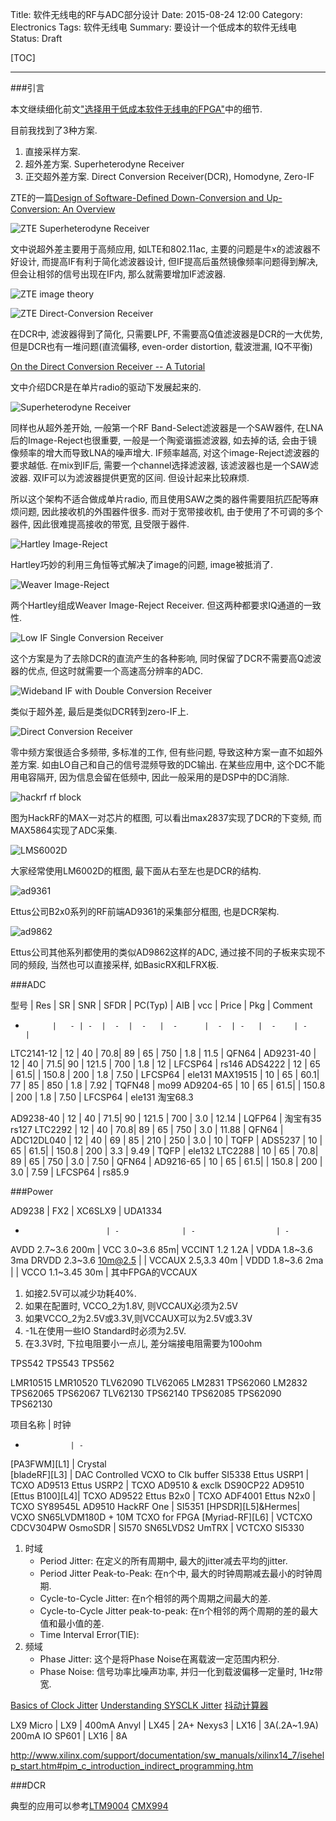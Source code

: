 Title: 软件无线电的RF与ADC部分设计
Date: 2015-08-24 12:00
Category: Electronics
Tags: 软件无线电
Summary: 要设计一个低成本的软件无线电
Status: Draft

[TOC]

---

###引言

本文继续细化前文["选择用于低成本软件无线电的FPGA"]({filename}选择用于低成本软件无线电的FPGA.md)中的细节.

目前我找到了3种方案.

1. 直接采样方案.
2. 超外差方案. Superheterodyne Receiver
3. 正交超外差方案. Direct Conversion Receiver(DCR), Homodyne, Zero-IF

ZTE的一篇[Design of Software-Defined Down-Conversion and Up-Conversion: An Overview](http://wwwen.zte.com.cn/endata/magazine/ztecommunications/2011Year/no4/articles/201202/t20120202_283025.html)

![ZTE Superheterodyne Receiver][2]

文中说超外差主要用于高频应用, 如LTE和802.11ac, 主要的问题是牛x的滤波器不好设计, 而提高IF有利于简化滤波器设计, 但IF提高后虽然镜像频率问题得到解决, 但会让相邻的信号出现在IF内, 那么就需要增加IF滤波器.

![ZTE image theory][4]

![ZTE Direct-Conversion Receiver][3]

在DCR中, 滤波器得到了简化, 只需要LPF, 不需要高Q值滤波器是DCR的一大优势, 但是DCR也有一堆问题(直流偏移, even-order distortion, 载波泄漏, IQ不平衡)

[On the Direct Conversion Receiver -- A Tutorial](http://www.microwavejournal.com/articles/3226-on-the-direct-conversion-receiver-a-tutorial)

文中介绍DCR是在单片radio的驱动下发展起来的.

![Superheterodyne Receiver][5]

同样也从超外差开始, 一般第一个RF Band-Select滤波器是一个SAW器件, 在LNA后的Image-Reject也很重要, 一般是一个陶瓷谐振滤波器, 如去掉的话, 会由于镜像频率的增大而导致LNA的噪声增大. IF频率越高, 对这个image-Reject滤波器的要求越低. 在mix到IF后, 需要一个channel选择滤波器, 该滤波器也是一个SAW滤波器. 双IF可以为滤波器提供更宽的区间. 但设计起来比较麻烦.

所以这个架构不适合做成单片radio, 而且使用SAW之类的器件需要阻抗匹配等麻烦问题, 因此接收机的外围器件很多. 而对于宽带接收机, 由于使用了不可调的多个器件, 因此很难提高接收的带宽, 且受限于器件.

![Hartley Image-Reject][6]

Hartley巧妙的利用三角恒等式解决了image的问题, image被抵消了.

![Weaver Image-Reject][7]

两个Hartley组成Weaver Image-Reject Receiver. 但这两种都要求IQ通道的一致性.

![Low IF Single Conversion Receiver][8]

这个方案是为了去除DCR的直流产生的各种影响, 同时保留了DCR不需要高Q滤波器的优点, 但这时就需要一个高速高分辨率的ADC.

![Wideband IF with Double Conversion Receiver][9]

类似于超外差, 最后是类似DCR转到zero-IF上.

![Direct Conversion Receiver][10]

零中频方案很适合多频带, 多标准的工作, 但有些问题, 导致这种方案一直不如超外差方案. 如由LO自己和自己的信号混频导致的DC输出. 在某些应用中, 这个DC不能用电容隔开, 因为信息会留在低频中, 因此一般采用的是DSP中的DC消除.


![hackrf rf block][11]

图为HackRF的MAX一对芯片的框图, 可以看出max2837实现了DCR的下变频, 而MAX5864实现了ADC采集.

![LMS6002D][12]

大家经常使用LM6002D的框图, 最下面从右至左也是DCR的结构.

![ad9361][13]

Ettus公司B2x0系列的RF前端AD9361的采集部分框图, 也是DCR架构.

![ad9862][14]

Ettus公司其他系列都使用的类似AD9862这样的ADC, 通过接不同的子板来实现不同的频段, 当然也可以直接采样, 如BasicRX和LFRX板.

###ADC

型号        | Res | SR | SNR | SFDR | PC(Typ) | AIB | vcc | Price | Pkg     | Comment 
-           |   - | -  |  -  |  -   |  -      |  -  | -   |  -    | -       |
LTC2141-12  | 12  | 40 | 70.8| 89   | 65      | 750 | 1.8 | 11.5  | QFN64   |
AD9231-40   | 12  | 40 | 71.5| 90   | 121.5   | 700 | 1.8 | 12    | LFCSP64 | rs146
ADS4222     | 12  | 65 | 61.5|      | 150.8   | 200 | 1.8 | 7.50  | LFCSP64 | ele131
MAX19515    | 10  | 65 | 60.1| 77   | 85      | 850 | 1.8 | 7.92  | TQFN48  | mo99
AD9204-65   | 10  | 65 | 61.5|      | 150.8   | 200 | 1.8 | 7.50  | LFCSP64 | ele131 淘宝68.3

AD9238-40   | 12  | 40 | 71.5| 90   | 121.5   | 700 | 3.0 | 12.14 | LQFP64  | 淘宝有35 rs127
LTC2292     | 12  | 40 | 70.8| 89   | 65      | 750 | 3.0 | 11.88 | QFN64   |
ADC12DL040  | 12  | 40 | 69  | 85   | 210     | 250 | 3.0 | 10    | TQFP    |
ADS5237     | 10  | 65 | 61.5|      | 150.8   | 200 | 3.3 | 9.49  | TQFP    | ele132
LTC2288     | 10  | 65 | 70.8| 89   | 65      | 750 | 3.0 | 7.50  | QFN64   |
AD9216-65   | 10  | 65 | 61.5|      | 150.8   | 200 | 3.0 | 7.59  | LFCSP64 | rs85.9

###Power

AD9238                  |  FX2           | XC6SLX9            | UDA1334
-                       | -              | -                  | -
AVDD 2.7~3.6 200m       | VCC 3.0~3.6 85m| VCCINT 1.2 1.2A    | VDDA 1.8~3.6 3ma
DRVDD 2.3~3.6 10m@2.5   |                | VCCAUX 2.5,3.3 40m | VDDD 1.8~3.6 2ma
                        |                | VCCO 1.1~3.45 30m  |
其中FPGA的VCCAUX
    
1. 如接2.5V可以减少功耗40%.
2. 如果在配置时, VCCO_2为1.8V, 则VCCAUX必须为2.5V
3. 如果VCCO_2为2.5V或3.3V,则VCCAUX可以为2.5V或3.3V
4. -1L在使用一些IO Standard时必须为2.5V.
5. 在3.3V时, 下拉电阻要小一点儿, 差分端接电阻需要为100ohm

TPS542
TPS543
TPS562

LMR10515
LMR10520
TLV62090 
TLV62065
LM2831
TPS62060
LM2832
TPS62065
TPS62067
TLV62130
TPS62140
TPS62085 
TPS62090 
TPS62130 

项目名称        | 时钟          
-               | -             
[PA3FWM][L1]    | Crystal       
[bladeRF][L3]   | DAC Controlled VCXO to Clk buffer SI5338 
Ettus USRP1     | TCXO AD9513
Ettus USRP2     | TCXO AD9510 & exclk DS90CP22 AD9510
[Ettus B100][L4]| TCXO AD9522 
Ettus B2x0      | TCXO ADF4001
Ettus N2x0      | TCXO SY89545L AD9510
HackRF One      | SI5351
[HPSDR][L5]&Hermes| VCXO SN65LVDM180D + 10M TCXO for FPGA
[Myriad-RF][L6] | VCTCXO CDCV304PW
OsmoSDR         | SI570 SN65LVDS2 
UmTRX           | VCTCXO SI5330

1. 时域
    * Period Jitter: 在定义的所有周期中, 最大的jitter减去平均的jitter.
    * Period Jitter Peak-to-Peak: 在n个中, 最大的时钟周期减去最小的时钟周期.
    * Cycle-to-Cycle Jitter: 在n个相邻的两个周期之间最大的差.
    * Cycle-to-Cycle Jitter peak-to-peak: 在n个相邻的两个周期的差的最大值和最小值的差.
    * Time Interval Error(TIE):
2. 频域
    * Phase Jitter: 这个是将Phase Noise在离载波一定范围内积分.
    * Phase Noise: 信号功率比噪声功率, 并归一化到载波偏移一定量时, 1Hz带宽.

[Basics of Clock Jitter](http://www.onsemi.cn/pub_link/Collateral/AND8459-D.PDF)
[Understanding SYSCLK Jitter](http://cache.freescale.com/files/32bit/doc/app_note/AN4056.pdf)
[抖动计算器](http://www.maximintegrated.com/cn/design/tools/calculators/general-engineering/jitter.cfm)

LX9 Micro | LX9  | 400mA
Anvyl     | LX45 | 2A+
Nexys3    | LX16 | 3A(.2A~1.9A) 200mA IO
SP601     | LX16 | 8A

http://www.xilinx.com/support/documentation/sw_manuals/xilinx14_7/isehelp_start.htm#pim_c_introduction_indirect_programming.htm

###DCR

典型的应用可以参考[LTM9004](http://www.linear.com/product/LTM9004)
[CMX994](http://www.radiolocman.com/news/new.html?di=63542)


[1]: {filename}../images/软件无线电架构选择/1.jpg
[2]: {filename}../images/软件无线电架构选择/2.gif
[3]: {filename}../images/软件无线电架构选择/3.gif
[4]: {filename}../images/软件无线电架构选择/4.gif
[5]: {filename}../images/软件无线电架构选择/5.jpg
[6]: {filename}../images/软件无线电架构选择/6.jpg
[7]: {filename}../images/软件无线电架构选择/7.jpg
[8]: {filename}../images/软件无线电架构选择/8.jpg
[9]: {filename}../images/软件无线电架构选择/9.jpg
[10]: {filename}../images/软件无线电架构选择/10.jpg
[11]: {filename}../images/软件无线电架构选择/11.png
[12]: {filename}../images/软件无线电架构选择/12.png
[13]: {filename}../images/软件无线电架构选择/13.png
[14]: {filename}../images/软件无线电架构选择/14.png

[^1]: 这一行数据主要来自各自器件的DC and AC switching characteristic中的Recommended Operating Conditions.
